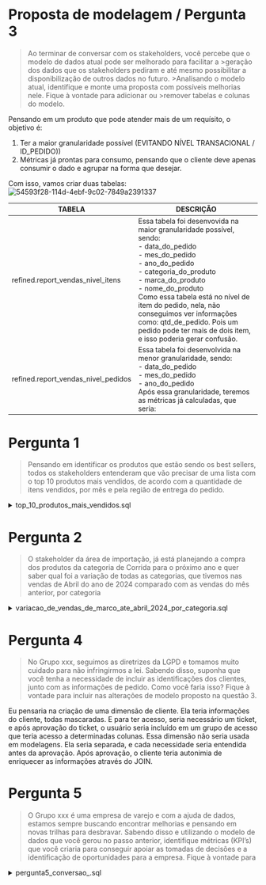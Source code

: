 # Proposta de modelagem / Pergunta 3

>Ao terminar de conversar com os stakeholders, você percebe que o modelo de dados atual pode ser melhorado para facilitar a >geração dos dados que os stakeholders pediram e até mesmo possibilitar a disponibilização de outros dados no futuro. >Analisando o modelo atual, identifique e monte uma proposta com possíveis melhorias nele. Fique à vontade para adicionar ou >remover tabelas e colunas do modelo.

Pensando em um produto que pode atender mais de um requísito, o objetivo é:
1. Ter a maior granularidade possível (EVITANDO NÍVEL TRANSACIONAL / ID_PEDIDO))
2. Métricas já prontas para consumo, pensando que o cliente deve apenas consumir o dado e agrupar na forma que desejar.

Com isso, vamos criar duas tabelas:
![54593f28-114d-4ebf-9c02-7849a2391337](https://github.com/user-attachments/assets/4c57335e-f5a4-43e0-8d28-00b697176fe0)


| TABELA | DESCRIÇÃO |
| --- | --- |
| refined.report_vendas_nivel_itens | Essa tabela foi desenvovida na maior granularidade possível, sendo:<br>- data_do_pedido <br>- mes_do_pedido <br>- ano_do_pedido <br>- categoria_do_produto <br>- marca_do_produto <br>- nome_do_produto <br> Como essa tabela está no nível de item do pedido, nela, não conseguimos ver informações como: qtd_de_pedido. Pois um pedido pode ter mais de dois item, e isso poderia gerar confusão.|
| refined.report_vendas_nivel_pedidos | Essa tabela foi desenvolvida na menor granularidade, sendo: <br>- data_do_pedido <br>- mes_do_pedido <br>- ano_do_pedido <br> Após essa granularidade, teremos as métricas já calculadas, que seria:   |



# Pergunta 1
>Pensando em identificar os produtos que estão sendo os best sellers, todos os
>stakeholders entenderam que vão precisar de uma lista com o top 10 produtos
>mais vendidos, de acordo com a quantidade de itens vendidos, por mês e pela
>região de entrega do pedido.

<details>
  <summary>top_10_produtos_mais_vendidos.sql</summary>

  
  Código SQL aqui: https://github.com/fsfer01/case/blob/main/perguntas/top_10_produtos_mais_vendidos.sql
  <img width="1258" height="628" alt="image" src="https://github.com/fsfer01/case/blob/main/imgs/pergunta1.jpg" />

  ```sql
 WITH produtos_mais_vendidos_por_mes_e_uf_de_entrega AS (

  SELECT
  ano_do_pedido,
  mes_do_pedido,
  nome_do_produto,
  uf_entrega,
  SUM(quantidade_do_produto) AS qtd_de_itens_vendidos,
  ROW_NUMBER() OVER (
      PARTITION BY ano_do_pedido, mes_do_pedido, uf_entrega
      ORDER BY SUM(quantidade_do_produto) DESC
  ) AS ranking

  FROM `trusted.vw_pedidos_e_itens_analitico`

  WHERE 1=1
  AND flag_cancelado <> 'S'

  GROUP BY 
    ano_do_pedido,
    mes_do_pedido,
    nome_do_produto,
    uf_entrega
  
)

SELECT
ano_do_pedido,
mes_do_pedido,
nome_do_produto,
uf_entrega,
qtd_de_itens_vendidos,
ranking


FROM produtos_mais_vendidos_por_mes_e_uf_de_entrega
WHERE 1=1
AND ranking <= 10
  
ORDER BY ano_do_pedido ASC, mes_do_pedido ASC, uf_entrega ASC, qtd_de_itens_vendidos DESC, ranking ASC
```
</details>


# Pergunta 2
>O stakeholder da área de importação, já está planejando a compra dos produtos
>da categoria de Corrida para o próximo ano e quer saber qual foi a variação de
>todas as categorias, que tivemos nas vendas de Abril do ano de 2024 comparado
>com as vendas do mês anterior, por categoria

<details>
  <summary>variacao_de_vendas_de_marco_ate_abril_2024_por_categoria.sql</summary>

  
  Código SQL aqui: https://github.com/fsfer01/case/blob/main/perguntas/variacao_de_vendas_de_marco_ate_abril_2024_por_categoria.sql
  <img width="1258" height="628" alt="image" src="https://github.com/fsfer01/case/blob/main/imgs/pergunta2.jpg" />


  ```sql
WITH qtd_de_itens_e_valor_total_por_categoria AS (    
    SELECT
    categoria_do_produto,
    SUM(CASE WHEN ano_do_pedido = 2024 AND mes_do_pedido = 3 THEN quantidade_do_produto ELSE 0 END) AS itens_total_2024_03,
    SUM(CASE WHEN ano_do_pedido = 2024 AND mes_do_pedido = 4 THEN quantidade_do_produto ELSE 0 END) AS itens_total_2024_04,    
    SUM(CASE WHEN ano_do_pedido = 2024 AND mes_do_pedido = 3 THEN valor_total ELSE 0 END)           AS valor_total_2024_03,
    SUM(CASE WHEN ano_do_pedido = 2024 AND mes_do_pedido = 4 THEN valor_total ELSE 0 END)           AS valor_total_2024_04
    FROM `trusted.vw_pedidos_e_itens_analitico`
    
    WHERE 1=1
    AND flag_cancelado <> 'S'
    AND ano_do_pedido = 2024
    AND mes_do_pedido IN (3,4)
    
    GROUP BY categoria_do_produto
)

SELECT
categoria_do_produto,
valor_total_2024_03                                                     AS faturamento_marco_2024,
valor_total_2024_04                                                     AS faturamento_abril_2024,
ROUND(COALESCE(((valor_total_2024_04 - valor_total_2024_03) * 100.0 
    / NULLIF(valor_total_2024_03, 0)), 0), 2)                           AS variacao_percentual_faturamento,

itens_total_2024_03                                                     AS itens_vendidos_marco_2024,
itens_total_2024_04                                                     AS itens_vendidos_abril_2024,
    ROUND(COALESCE(((itens_total_2024_04 - itens_total_2024_03) * 100.0 
    / NULLIF(itens_total_2024_03, 0)), 0),2)                            AS variacao_percentual_itens_vendidos

FROM qtd_de_itens_e_valor_total_por_categoria
```
</details>


# Pergunta 4
>No Grupo xxx, seguimos as diretrizes da LGPD e tomamos muito cuidado para não
>infringirmos a lei. Sabendo disso, suponha que você tenha a necessidade de
>incluir as identificações dos clientes, junto com as informações de pedido. Como
>você faria isso? Fique à vontade para incluir nas alterações de modelo proposto na
>questão 3.

Eu pensaria na criação de uma dimensão de cliente. Ela teria informações do cliente, todas mascaradas. E para ter acesso, seria necessário um ticket, e após aprovação do ticket, o usuário seria incluído em um grupo de acesso que teria acesso a determinadas colunas. Essa dimensão não seria usada em modelagens. Ela seria separada, e cada necessidade seria entendida antes da aprovação. Após aprovação, o cliente teria autonimia de enriquecer as informações através do JOIN.

# Pergunta 5
> O Grupo xxx é uma empresa de varejo e com a ajuda de dados, estamos sempre
> buscando encontrar melhorias e pensando em novas trilhas para desbravar.
> Sabendo disso e utilizando o modelo de dados que você gerou no passo anterior,
> identifique métricas (KPI’s) que você criaria para conseguir apoiar as tomadas de
> decisões e a identificação de oportunidades para a empresa. Fique à vontade para


<details>
  <summary>pergunta5_conversao_.sql</summary>

  
  Código SQL aqui: https://github.com/fsfer01/case/blob/main/perguntas/pergunta5_conversao_.sql
  <img width="1258" height="628" alt="image" src="https://github.com/fsfer01/case/blob/main/imgs/pergunta2.jpg" />


  ```sql
WITH base_agrupada AS (

  SELECT 
  data_do_pedido,
  -- VISÃO DE PEDIDOS
  SUM(qtd_de_pedidos_unicos_vendidos)                                                                                 AS qtd_total_pedidos_realizados,
  SUM(qtd_de_pedidos_unicos_vendidos_aprovados )                                                                      AS qtd_total_pedidos_aprovados,
  SUM(qtd_de_pedidos_unicos_vendidos_misto_cancelado + qtd_de_pedidos_unicos_vendidos_cancelados)                     AS qtd_total_pedidos_cancelados,
  -- VISÃO DE FATURAMENTO
  SUM(COALESCE(valor_total_bruto_pedidos,0.00))                                                                       AS valor_total_pedidos_realizados,
  SUM(COALESCE(valor_total_bruto_pedidos_aprovados,0.00))                                                             AS valor_total_pedidos_aprovados,
  SUM(COALESCE(valor_total_bruto_pedidos_misto_cancelado,0.00) + COALESCE(valor_total_bruto_pedidos_cancelados,0.00)) AS valor_total_pedidos_cancelados,
  -- VISÃO DE ITENS
  SUM(COALESCE(qtd_de_itens_vendidos,0.00))                                                                           AS qtd_total_itens_vendidos,
  SUM(COALESCE(qtd_de_itens_vendidos_aprovado,0.00))                                                                  AS qtd_total_itens_vendidos_aprovados,
  SUM(COALESCE(qtd_de_itens_vendidos_misto_cancelado,0.00) + COALESCE(qtd_de_itens_vendidos_cancelados,0.00))         AS qtd_total_itens_vendidos_cancelados
  
  FROM 'refined.vendas_report_pedidos'
  
  GROUP BY  data_do_pedido
)

SELECT
data_do_pedido,

-- PEDIDOS
qtd_total_pedidos_realizados,
qtd_total_pedidos_aprovados,
qtd_total_pedidos_cancelados,
ROUND(1.0 * qtd_total_pedidos_aprovados / NULLIF(qtd_total_pedidos_realizados,0) , 2)     AS conversao_pedidos,
-- VALOR
valor_total_pedidos_realizados,
valor_total_pedidos_aprovados,
valor_total_pedidos_cancelados,
ROUND(1.0 * valor_total_pedidos_aprovados / NULLIF(valor_total_pedidos_realizados,0) , 2) AS conversao_valor,
-- ITENS
qtd_total_itens_vendidos,
qtd_total_itens_vendidos_aprovados,
qtd_total_itens_vendidos_cancelados,
ROUND(1.0 * qtd_total_itens_vendidos_aprovados / NULLIF(qtd_total_itens_vendidos,0) , 2)  AS conversao_itens

FROM base_agrupada
ORDER BY data_do_pedido ASC;
```
</details>


